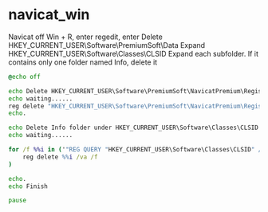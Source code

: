 # navicat_win


Navicat off
Win + R, enter regedit, enter
Delete HKEY_CURRENT_USER\Software\PremiumSoft\Data
Expand HKEY_CURRENT_USER\Software\Classes\CLSID
Expand each subfolder. If it contains only one folder named Info, delete it

``` bat
@echo off

echo Delete HKEY_CURRENT_USER\Software\PremiumSoft\NavicatPremium\Registration15XEN
echo waiting......
reg delete "HKEY_CURRENT_USER\Software\PremiumSoft\NavicatPremium\Registration15XEN" /va /f
echo.

echo Delete Info folder under HKEY_CURRENT_USER\Software\Classes\CLSID
echo waiting......

for /f %%i in ('"REG QUERY "HKEY_CURRENT_USER\Software\Classes\CLSID" /s | findstr /E Info"') do (
    reg delete %%i /va /f
)

echo.
echo Finish

pause
```
